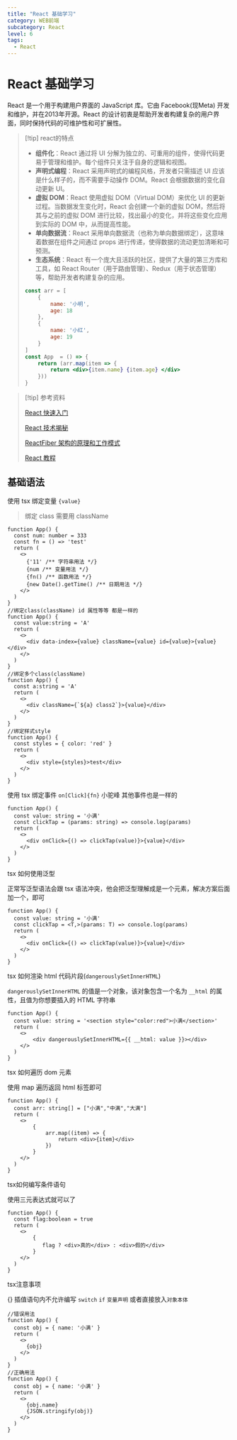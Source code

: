 ```yaml
---
title: "React 基础学习"
category: WEB前端
subcategory: React
level: 6
tags:
  - React
---
```


# React 基础学习

React 是一个用于构建用户界面的 JavaScript 库。它由 Facebook(现Meta) 开发和维护，并在2013年开源。React 的设计初衷是帮助开发者构建复杂的用户界面，同时保持代码的可维护性和可扩展性。

> [!tip] react的特点
>
> - **组件化**：React 通过将 UI 分解为独立的、可重用的组件，使得代码更易于管理和维护。每个组件只关注于自身的逻辑和视图。
> - **声明式编程**：React 采用声明式的编程风格，开发者只需描述 UI 应该是什么样子的，而不需要手动操作 DOM。React 会根据数据的变化自动更新 UI。
> - **虚拟 DOM**：React 使用虚拟 DOM（Virtual DOM）来优化 UI 的更新过程。当数据发生变化时，React 会创建一个新的虚拟 DOM，然后将其与之前的虚拟 DOM 进行比较，找出最小的变化，并将这些变化应用到实际的 DOM 中，从而提高性能。
> - **单向数据流**：React 采用单向数据流（也称为单向数据绑定），这意味着数据在组件之间通过 props 进行传递，使得数据的流动更加清晰和可预测。
> - **生态系统**：React 有一个庞大且活跃的社区，提供了大量的第三方库和工具，如 React Router（用于路由管理）、Redux（用于状态管理）等，帮助开发者构建复杂的应用。
> 
> ```jsx
> const arr = [
>     {
>         name: '小明',
>         age: 18
>     },
>     {
>         name: '小红',
>         age: 19
>     }
> ]
> const App  = () => {
>     return (arr.map(item => {
>         return <div>{item.name} {item.age} </div>
>     }))
> }
> ```

> [!tip] 参考资料
> 
> [React 快速入门](https://zh-hans.react.dev/learn)
> 
> [React 技术揭秘](https://github.com/BetaSu/just-react)
>  
> [ReactFiber 架构的原理和工作模式](https://segmentfault.com/a/1190000044468085)
>
> [React 教程](https://juejin.cn/post/7410313831271776256)

## 基础语法

使用 tsx 绑定变量 `{value}`

> 绑定 class 需要用 className

```tsx
function App() {
  const num: number = 333
  const fn = () => 'test'
  return (
    <>
      {'11' /** 字符串用法 */}
      {num /** 变量用法 */}
      {fn() /** 函数用法 */}
      {new Date().getTime() /** 日期用法 */}
    </>
  )
}
//绑定class(className) id 属性等等 都是一样的
function App() {
  const value:string = 'A'
  return (
    <>
      <div data-index={value} className={value} id={value}>{value}</div>
    </>
  )
}
//绑定多个class(className)
function App() {
  const a:string = 'A'
  return (
    <>
      <div className={`${a} class2`}>{value}</div>
    </>
  )
}
//绑定样式style
function App() {
  const styles = { color: 'red' }
  return (
    <>
      <div style={styles}>test</div>
    </>
  )
}
```

使用 tsx 绑定事件 `on[Click]{fn}` 小驼峰 其他事件也是一样的

```tsx
function App() {
  const value: string = '小满'
  const clickTap = (params: string) => console.log(params)
  return (
    <>
      <div onClick={() => clickTap(value)}>{value}</div>
    </>
  )
}
```

tsx 如何使用泛型

正常写泛型语法会跟 tsx 语法冲突，他会把泛型理解成是一个元素，解决方案后面加一个，即可

```tsx
function App() {
  const value: string = '小满'
  const clickTap = <T,>(params: T) => console.log(params)
  return (
    <>
      <div onClick={() => clickTap(value)}>{value}</div>
    </>
  )
}
```

tsx 如何渲染 html 代码片段(`dangerouslySetInnerHTML`)

`dangerouslySetInnerHTML` 的值是一个对象，该对象包含一个名为 `__html` 的属性，且值为你想要插入的 HTML 字符串

```tsx
function App() {
  const value: string = '<section style="color:red">小满</section>'
  return (
    <>
        <div dangerouslySetInnerHTML={{ __html: value }}></div>
    </>
  )
}
```

tsx 如何遍历 dom 元素

使用 map 遍历返回 html 标签即可

```tsx
function App() {
  const arr: string[] = ["小满","中满","大满"]
  return (
    <>
        {
            arr.map((item) => {
                return <div>{item}</div>
            })
        }
    </>
  )
}
```

tsx如何编写条件语句

使用三元表达式就可以了

```tsx
function App() {
  const flag:boolean = true
  return (
    <>
        {
           flag ? <div>真的</div> : <div>假的</div>
        }
    </>
  )
}
```

tsx注意事项

{} 插值语句内不允许编写 `switch` `if` `变量声明` 或者直接放入`对象本体`

```tsx
//错误用法
function App() {
  const obj = { name: '小满' }
  return (
    <>
      {obj}
    </>
  )
}
//正确用法
function App() {
  const obj = { name: '小满' }
  return (
    <>
      {obj.name}
      {JSON.stringify(obj)}
    </>
  )
}
```
